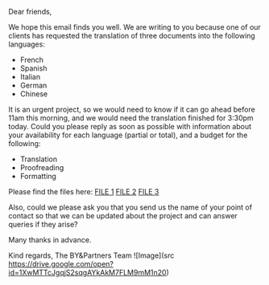 Dear friends,

We hope this email finds you well. We are writing to you because one of our clients has requested the translation of three documents into the following languages:

- French
- Spanish
- Italian
- German
- Chinese

It is an urgent project, so we would need to know if it can go ahead before 11am this morning, and we would need the translation finished for 3:30pm today. Could you please reply as soon as possible with information about your availability for each language (partial or total), and a budget for the following:

- Translation
- Proofreading 
- Formatting

Please find the files here: [FILE 1](https://drive.google.com/open?id=1WSuZW6ITv9ZMuGIwgxlGq1agRAnTOdJC) [FILE 2](https://drive.google.com/open?id=1nKJ38emkiNsg-SjAGC60nvuyro_m8MC8) [FILE 3](https://drive.google.com/open?id=1STx3hLzOYfEmEgSA_wVgfPUrIHEr7tM6)

Also, could we please ask you that you send us the name of your point of contact so that we can be updated about the project and can answer queries if they arise?


Many thanks in advance.

Kind regards,
The BY&Partners Team
![Image](src https://drive.google.com/open?id=1XwMTTcJgqjS2sqgAYkAkM7FLM9mM1n20)

